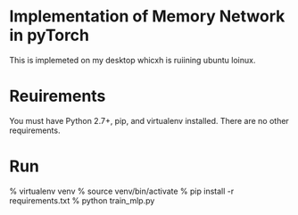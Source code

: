 # Implementation of Memory Network in pyTorch
This is implemeted on my desktop whicxh is ruiining ubuntu loinux.


# Reuirements
You must have Python 2.7+, pip, and virtualenv installed. There are no other requirements.
# Run
% virtualenv venv
% source venv/bin/activate
% pip install -r requirements.txt
% python train\_mlp.py
